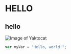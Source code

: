 # HELLO
## hello
![Image of Yaktocat](https://octodex.github.com/images/yaktocat.png)
``` javascript
var myVar = "Hello, world!";
```

